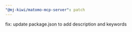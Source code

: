 ```yaml
---
"@mj-kiwi/matomo-mcp-server": patch
---
```


fix: update package.json to add description and keywords
